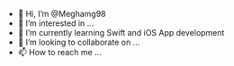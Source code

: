 - 👋 Hi, I’m @Meghamg98
- 👀 I’m interested in ...
- 🌱 I’m currently learning Swift and iOS App development
- 💞️ I’m looking to collaborate on ...
- 📫 How to reach me ...

<!---
Meghamg98/Meghamg98 is a ✨ special ✨ repository because its `README.md` (this file) appears on your GitHub profile.
You can click the Preview link to take a look at your changes.
--->
